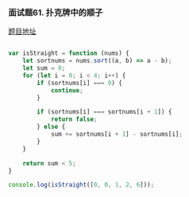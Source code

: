 ### 面试题61. 扑克牌中的顺子

[题目地址](https://leetcode-cn.com/problems/bu-ke-pai-zhong-de-shun-zi-lcof/)

```javascript

var isStraight = function (nums) {
    let sortnums = nums.sort((a, b) => a - b);
    let sum = 0;
    for (let i = 0; i < 4; i++) {
        if (sortnums[i] === 0) {
            continue;
        }

        if (sortnums[i] === sortnums[i + 1]) {
            return false;
        } else {
            sum += sortnums[i + 1] - sortnums[i];
        }
    }

    return sum < 5;
}

console.log(isStraight([0, 0, 1, 2, 6]));

```